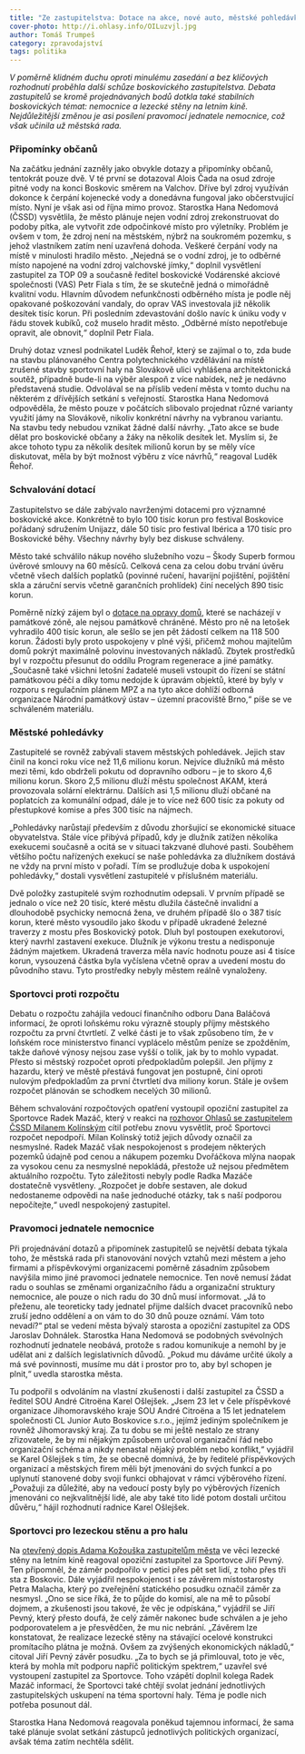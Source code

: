 ```yaml
---
title: "Ze zastupitelstva: Dotace na akce, nové auto, městské pohledávky, nemocnice a lezecká stěna"
cover-photo: http://i.ohlasy.info/OILuzvjl.jpg
author: Tomáš Trumpeš
category: zpravodajství
tags: politika
---
```


*V poměrně klidném duchu oproti minulému zasedání a bez klíčových rozhodnutí proběhla další schůze boskovického zastupitelstva. Debata zastupitelů se kromě projednávaných bodů dotkla také stabilních boskovických témat: nemocnice a lezecké stěny na letním kině. Nejdůležitější změnou je asi posílení pravomocí jednatele nemocnice, což však učinila už městská rada.*

### Připomínky občanů

Na začátku jednání zazněly jako obvykle dotazy a připomínky občanů, tentokrát pouze dvě. V té první se dotazoval Alois Čada na osud zdroje pitné vody na konci Boskovic směrem na Valchov. Dříve byl zdroj využíván dokonce k čerpání kojenecké vody a donedávna fungoval jako občerstvující místo. Nyní je však asi od října mimo provoz. Starostka Hana Nedomová (ČSSD) vysvětlila, že město plánuje nejen vodní zdroj zrekonstruovat do podoby pítka, ale vytvořit zde odpočinkové místo pro výletníky. Problém je ovšem v tom, že zdroj není na městském, nýbrž na soukromém pozemku, s jehož vlastníkem zatím není uzavřená dohoda. Veškeré čerpání vody na místě v minulosti hradilo město. „Nejedná se o vodní zdroj, je to odběrné místo napojené na vodní zdroj valchovské jímky,“ doplnil vysvětlení zastupitel za TOP 09 a současně ředitel boskovické Vodárenské akciové společnosti (VAS) Petr Fiala s tím, že se skutečně jedná o mimořádně kvalitní vodu. Hlavním důvodem nefunkčnosti odběrného místa je podle něj opakované poškozování vandaly, do oprav VAS investovala již několik desítek tisíc korun. Při posledním zdevastování došlo navíc k úniku vody v řádu stovek kubíků, což muselo hradit město. „Odběrné místo nepotřebuje opravit, ale obnovit,“ doplnil Petr Fiala.

Druhý dotaz vznesl podnikatel Luděk Řehoř, který se zajímal o to, zda bude na stavbu plánovaného Centra polytechnického vzdělávání na místě zrušené stavby sportovní haly na Slovákově ulici vyhlášena architektonická soutěž, případně bude-li na výběr alespoň z více nabídek, než je nedávno představená studie. Odvolával se na příslib vedení města v tomto duchu na některém z dřívějších setkání s veřejností. Starostka Hana Nedomová odpověděla, že město pouze v počátcích slibovalo projednat různé varianty využití jámy na Slovákově, nikoliv konkrétní návrhy na vybranou variantu. Na stavbu tedy nebudou vznikat žádné další návrhy. „Tato akce se bude dělat pro boskovické občany a žáky na několik desítek let. Myslím si, že akce tohoto typu za několik desítek milionů korun by se měly více diskutovat, měla by být možnost výběru z více návrhů,“ reagoval Luděk Řehoř.

### Schvalování dotací

Zastupitelstvo se dále zabývalo navrženými dotacemi pro významné boskovické akce. Konkrétně to bylo 100 tisíc korun pro festival Boskovice pořádaný sdružením Unijazz, dále 50 tisíc pro festival Ibérica a 170 tisíc pro Boskovické běhy. Všechny návrhy byly bez diskuse schváleny.

Město také schválilo nákup nového služebního vozu – Škody Superb formou úvěrové smlouvy na 60 měsíců. Celková cena za celou dobu trvání úvěru včetně všech dalších poplatků (povinné ručení, havarijní pojištění, pojištění skla a záruční servis včetně garančních prohlídek) činí necelých 890 tisíc korun.

Poměrně nízký zájem byl o [dotace na opravy domů](/clanky/2016/01/pamatkova-zona.html), které se nacházejí v památkové zóně, ale nejsou památkově chráněné. Město pro ně na letošek vyhradilo 400 tisíc korun, ale sešlo se jen pět žádostí celkem na 118 500 korun. Žádosti byly proto uspokojeny v plné výši, přičemž mohou majitelům domů pokrýt maximálně polovinu investovaných nákladů. Zbytek prostředků byl v rozpočtu přesunut do oddílu Program regenerace a jiné památky. „Současně také všichni letošní žadatelé museli vstoupit do řízení se státní památkovou péčí a díky tomu nedojde k úpravám objektů, které by byly v rozporu s regulačním plánem MPZ a na tyto akce dohlíží odborná organizace Národní památkový ústav – územní pracoviště Brno,“ píše se ve schváleném materiálu.

### Městské pohledávky

Zastupitelé se rovněž zabývali stavem městských pohledávek. Jejich stav činil na konci roku více než 11,6 milionu korun. Nejvíce dlužníků má město mezi těmi, kdo obdrželi pokutu od dopravního odboru – je to skoro 4,6 milionu korun. Skoro 2,5 milionu dluží městu společnost AKAM, která provozovala solární elektrárnu. Dalších asi 1,5 milionu dluží občané na poplatcích za komunální odpad, dále je to více než 600 tisíc za pokuty od přestupkové komise a přes 300 tisíc na nájmech.

„Pohledávky narůstají především z důvodu zhoršující se ekonomické situace obyvatelstva. Stále více přibývá případů, kdy je dlužník zatížen několika exekucemi současně a ocitá se v situaci takzvané dluhové pasti. Souběhem většího počtu nařízených exekucí se naše pohledávka za dlužníkem dostává ne vždy na první místo v pořadí. Tím se prodlužuje doba k uspokojení pohledávky,“ dostali vysvětlení zastupitelé v příslušném materiálu. 

Dvě položky zastupitelé svým rozhodnutím odepsali. V prvním případě se jednalo o více než 20 tisíc, které městu dlužila částečně invalidní a dlouhodobě psychicky nemocná žena, ve druhém případě šlo o 387 tisíc korun, které město vysoudilo jako škodu v případě ukradené železné traverzy z mostu přes Boskovický potok. Dluh byl postoupen exekutorovi, který navrhl zastavení exekuce. Dlužník je výkonu trestu a nedisponuje žádným majetkem. Ukradená traverza měla navíc hodnotu pouze asi 4 tisíce korun, vysouzená částka byla vyčíslena včetně oprav a uvedení mostu do původního stavu. Tyto prostředky nebyly městem reálně vynaloženy. 

### Sportovci proti rozpočtu

Debatu o rozpočtu zahájila vedoucí finančního odboru Dana Baláčová informací, že oproti loňskému roku výrazně stouply příjmy městského rozpočtu za první čtvrtletí. Z velké části je to však způsobeno tím, že v loňském roce ministerstvo financí vyplácelo městům peníze se zpožděním, takže daňové výnosy nejsou zase vyšší o tolik, jak by to mohlo vypadat. Přesto si městský rozpočet oproti předpokladům polepšil. Jen příjmy z hazardu, který ve městě přestává fungovat jen postupně, činí oproti nulovým předpokladům za první čtvrtletí dva miliony korun. Stále je ovšem rozpočet plánován se schodkem necelých 30 milionů.

Během schvalování rozpočtových opatření vystoupil opoziční zastupitel za Sportovce Radek Mazáč, který v reakci na [rozhovor Ohlasů se zastupitelem ČSSD Milanem Kolínským](/clanky/2016/03/rozhovor-kolinsky.html) cítil potřebu znovu vysvětlit, proč Sportovci rozpočet nepodpoří. Milan Kolínský totiž jejich důvody označil za nesmyslné. Radek Mazáč však nespokojenost s prodejem některých pozemků údajně pod cenou a nákupem pozemku Dvořáčkova mlýna naopak za vysokou cenu za nesmyslné nepokládá, přestože už nejsou předmětem aktuálního rozpočtu. Tyto záležitosti nebyly podle Radka Mazáče dostatečně vysvětleny. „Rozpočet je dobře sestaven, ale dokud nedostaneme odpovědi na naše jednoduché otázky, tak s naší podporou nepočítejte,“ uvedl nespokojený zastupitel.

### Pravomoci jednatele nemocnice

Při projednávání dotazů a připomínek zastupitelů se největší debata týkala toho, že městská rada při stanovování nových vztahů mezi městem a jeho firmami a příspěvkovými organizacemi poměrně zásadním způsobem navýšila mimo jiné pravomoci jednatele nemocnice. Ten nově nemusí žádat radu o souhlas se změnami organizačního řádu a organizační struktury nemocnice, ale pouze o nich radu do 30 dnů musí informovat. „Já to přeženu, ale teoreticky tady jednatel přijme dalších dvacet pracovníků nebo zruší jedno oddělení a on vám to do 30 dnů pouze oznámí. Vám toto nevadí?“ ptal se vedení města bývalý starosta a opoziční zastupitel za ODS Jaroslav Dohnálek. Starostka Hana Nedomová se podobných svévolných rozhodnutí jednatele neobává, protože s radou komunikuje a nemohl by je udělat ani z dalších legislativních důvodů. „Pokud mu dáváme určité úkoly a má své povinnosti, musíme mu dát i prostor pro to, aby byl schopen je plnit,“ uvedla starostka města. 

Tu podpořil s odvoláním na vlastní zkušenosti i další zastupitel za ČSSD a ředitel SOU André Citroëna Karel Ošlejšek. „Jsem 23 let v čele příspěvkové organizace Jihomoravského kraje SOU André Citroëna a 15 let jednatelem společnosti CL Junior Auto Boskovice s.r.o., jejímž jediným společníkem je rovněž Jihomoravský kraj. Za tu dobu se mi ještě nestalo ze strany zřizovatele, že by mi nějakým způsobem určoval organizační řád nebo organizační schéma a nikdy nenastal nějaký problém nebo konflikt,“ vyjádřil se Karel Ošlejšek s tím, že se obecně domnívá, že by ředitelé příspěvkových organizací a městských firem měli být jmenováni do svých funkcí a po uplynutí stanovené doby svoji funkci obhajovat v rámci výběrového řízení. „Považuji za důležité, aby na vedoucí posty byly po výběrových řízeních jmenováni co nejkvalitnější lidé, ale aby také tito lidé potom dostali určitou důvěru,“ hájil rozhodnutí radnice Karel Ošlejšek.

### Sportovci pro lezeckou stěnu a pro halu

Na [otevřený dopis Adama Kožouška zastupitelům města](/clanky/2016/03/stena-otevreny-dopis.html) ve věci lezecké stěny na letním kině reagoval opoziční zastupitel za Sportovce Jiří Pevný. Ten připomněl, že záměr podpořilo v petici přes pět set lidí, z toho přes tři sta z Boskovic. Dále vyjádřil nespokojenost i se závěrem místostarosty Petra Malacha, který po zveřejnění statického posudku označil záměr za nesmysl. „Ono se sice říká, že to půjde do komisí, ale na mě to působí dojmem, a zkušenosti jsou takové, že věc je odpískána,“ vyjádřil se Jiří Pevný, který přesto doufá, že celý záměr nakonec bude schválen a je jeho podporovatelem a je přesvědčen, že mu nic nebrání. „Závěrem lze konstatovat, že realizace lezecké stěny na stávající ocelové konstrukci promítacího plátna je možná. Ovšem za zvýšených ekonomických nákladů,“ citoval Jiří Pevný závěr posudku. „Za to bych se já přimlouval, toto je věc, která by mohla mít podporu napříč politickým spektrem,“ uzavřel své vystoupení zastupitel za Sportovce. Toho vzápětí doplnil kolega Radek Mazáč informací, že Sportovci také chtějí svolat jednání jednotlivých zastupitelských uskupení na téma sportovní haly. Téma je podle nich potřeba posunout dál.

Starostka Hana Nedomová reagovala poněkud tajemnou informací, že sama také plánuje svolat setkání zástupců jednotlivých politických organizací, avšak téma zatím nechtěla sdělit.
